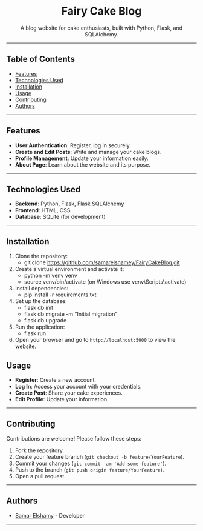 <h1 align="center">Fairy Cake Blog</h1>

<p align="center">
  A blog website for cake enthusiasts, built with Python, Flask, and SQLAlchemy.
</p>

---

## Table of Contents

- [Features](#features)
- [Technologies Used](#technologies-used)
- [Installation](#installation)
- [Usage](#usage)
- [Contributing](#contributing)
- [Authors](#authors)

---

## Features

- **User Authentication**: Register, log in securely.
- **Create and Edit Posts**: Write and manage your cake blogs.
- **Profile Management**: Update your information easily.
- **About Page**: Learn about the website and its purpose.

---

## Technologies Used

- **Backend**: Python, Flask, Flask SQLAlchemy
- **Frontend**: HTML, CSS
- **Database**: SQLite (for development)

---

## Installation

1. Clone the repository: 
    - git clone https://github.com/samarelshamey/FairyCakeBlog.git
2. Create a virtual environment and activate it: 
    - python -m venv venv
    - source venv/bin/activate (on Windows use venv\Scripts\activate)
3. Install dependencies:
    - pip install -r requirements.txt
4. Set up the database:
    - flask db init
    - flask db migrate -m "Initial migration"
    - flask db upgrade
5. Run the application:
    - flask run
6. Open your browser and go to `http://localhost:5000` to view the website.

## Usage

- **Register**: Create a new account.
- **Log In**: Access your account with your credentials.
- **Create Post**: Share your cake experiences.
- **Edit Profile**: Update your information.

---

## Contributing

Contributions are welcome! Please follow these steps:

1. Fork the repository.
2. Create your feature branch (`git checkout -b feature/YourFeature`).
3. Commit your changes (`git commit -am 'Add some feature'`).
4. Push to the branch (`git push origin feature/YourFeature`).
5. Open a pull request.

---

## Authors

- [Samar Elshamy](https://github.com/samarelshamey) - Developer

---